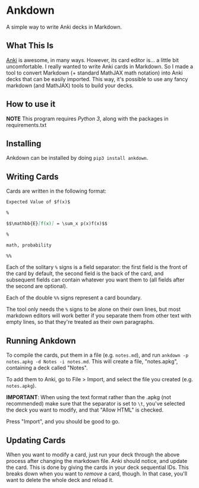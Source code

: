 # Ankdown

A simple way to write Anki decks in Markdown.

## What This Is

[Anki](https://apps.ankiweb.net) is awesome, in many ways.
However, its card editor is... a little bit uncomfortable.
I really wanted to write Anki cards in Markdown. So I made
a tool to convert Markdown (+ standard MathJAX math notation)
into Anki decks that can be easily imported. This way, it's
possible to use any fancy markdown (and MathJAX) tools to build
your decks.

## How to use it

**NOTE** This program requires _Python 3_, along with the
packages in requirements.txt

## Installing

Ankdown can be installed by doing `pip3 install ankdown`.

## Writing Cards

Cards are written in the following format:

```markdown
Expected Value of $f(x)$

%

$$\mathbb{E}[f(x)] = \sum_x p(x)f(x)$$

%

math, probability

%%
```

Each of the solitary `%` signs is a field separator: the first
field is the front of the card by default, the second field is
the back of the card, and subsequent fields can contain whatever
you want them to (all fields after the second are optional).

Each of the double `%%` signs represent a card boundary.

The tool only needs the `%` signs to be alone on their own lines,
but most markdown editors will work better if you separate them from
other text with empty lines, so that they're treated as their own
paragraphs.

## Running Ankdown

To compile the cards, put them in a file (e.g. `notes.md`), and run
`ankdown -p notes.apkg -d Notes -i notes.md`. This will create a file,
"notes.apkg", containing a deck called "Notes".

To add them to Anki, go to File > Import, and select the file you created
(e.g. `notes.apkg`).

**IMPORTANT**: When using the text format rather than the .apkg
(not recommended) make sure that the separator is set to `\t`,
you've selected the deck you want to modify, and that "Allow HTML"
is checked.

Press "Import", and you should be good to go.

## Updating Cards

When you want to modify a card, just run your deck through the above
process after changing the markdown file. Anki should notice, and update
the card. This is done by giving the cards in your deck sequential IDs.
This breaks down when you want to _remove_ a card, though. In that
case, you'll want to delete the whole deck and reload it.